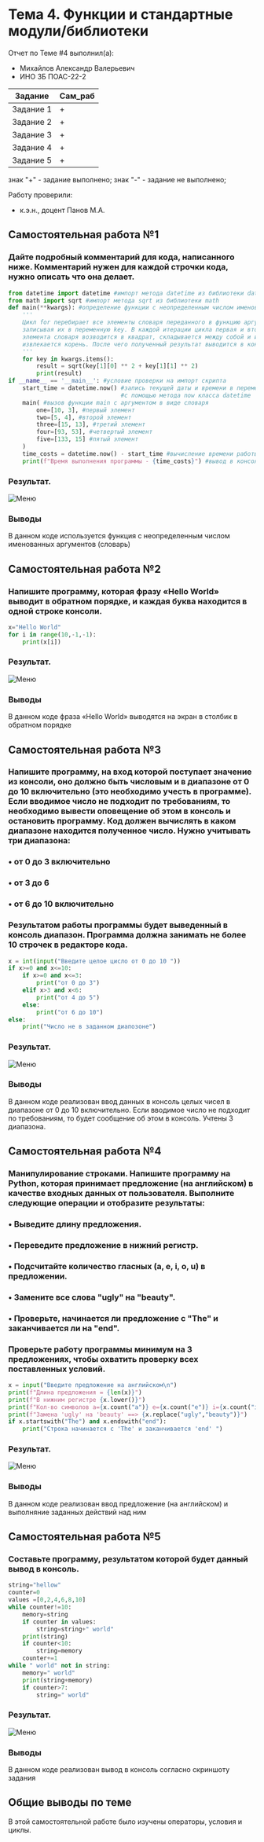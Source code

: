 # Тема 4. Функции и стандартные модули/библиотеки
Отчет по Теме #4 выполнил(а):
- Михайлов Александр Валерьевич
- ИНО ЗБ ПОАС-22-2

| Задание | Сам_раб |
| ------ | ------ |
| Задание 1 | + |
| Задание 2 | + |
| Задание 3 | + |
| Задание 4 | + |
| Задание 5 | + |

знак "+" - задание выполнено; знак "-" - задание не выполнено;

Работу проверили:
- к.э.н., доцент Панов М.А.

## Самостоятельная работа №1
### Дайте подробный комментарий для кода, написанного ниже. Комментарий нужен для каждой строчки кода, нужно описать что она делает.
```python
from datetime import datetime #импорт метода datetime из библиотеки datetime
from math import sqrt #импорт метода sqrt из библиотеки math
def main(**kwargs): #определение функции с неопределенным числом именованных аргументов
    '''
    Цикл for перебирает все элементы словаря переданного в функцию аргумента,
    записывая их в переменную key. В каждой итерации цикла первая и вторая часть
    элемента словаря возводится в квадрат, складывается между собой и из этой суммы
    извлекается корень. После чего полученный результат выводится в консоль
    '''
    for key in kwargs.items():
        result = sqrt(key[1][0] ** 2 + key[1][1] ** 2)
        print(result)
if __name__ == '__main__': #условие проверки на импорт скрипта
    start_time = datetime.now() #запись текущей даты и времени в переменную
                                #с помощью метода now класса datetime
    main( #вызов функции main с аргументом в виде словаря
        one=[10, 3], #первый элемент
        two=[5, 4], #второй элемент
        three=[15, 13], #третий элемент
        four=[93, 53], #четвертый элемент
        five=[133, 15] #пятый элемент
    )
    time_costs = datetime.now() - start_time #вычисление времени работы программы
    print(f"Время выполнения программы - {time_costs}") #вывод в консоль затраченного времени работы программы
```
### Результат.
![Меню](https://github.com/Neriw/PrgInj/blob/%D0%A2%D0%B5%D0%BC%D0%B0_3/pic/Lab3_1.png)
### Выводы
В данном коде используется функция с неопределенным числом именованных аргументов (словарь)
  
## Самостоятельная работа №2
### Напишите программу, которая фразу «Hello World» выводит в обратном порядке, и каждая буква находится в одной строке консоли.
```python
x="Hello World"
for i in range(10,-1,-1):
    print(x[i])
```
### Результат.
![Меню](https://github.com/Neriw/PrgInj/blob/%D0%A2%D0%B5%D0%BC%D0%B0_3/pic/Lab3_2.png)
### Выводы
В данном коде фраза «Hello World» выводятся на экран в столбик в обратном порядке
  
## Самостоятельная работа №3
### Напишите программу, на вход которой поступает значение из консоли, оно должно быть числовым и в диапазоне от 0 до 10 включительно (это необходимо учесть в программе). Если вводимое число не подходит по требованиям, то необходимо вывести оповещение об этом в консоль и остановить программу. Код должен вычислять в каком диапазоне находится полученное число. Нужно учитывать три диапазона:
### • от 0 до 3 включительно
### • от 3 до 6
### • от 6 до 10 включительно
### Результатом работы программы будет выведенный в консоль диапазон. Программа должна занимать не более 10 строчек в редакторе кода.
```python
x = int(input("Введите целое цисло от 0 до 10 "))
if x>=0 and x<=10:
    if x>=0 and x<=3:
        print("от 0 до 3")
    elif x>3 and x<6:
        print("от 4 до 5")
    else:
        print("от 6 до 10")
else:
    print("Число не в заданном диапозоне")
```
### Результат.
![Меню](https://github.com/Neriw/PrgInj/blob/%D0%A2%D0%B5%D0%BC%D0%B0_3/pic/Lab3_3.png)
### Выводы
В данном коде реализован ввод данных в консоль целых чисел в диапазоне от 0 до 10 включительно. Если вводимое число не подходит по требованиям, то будет сообщение об этом в консоль. Учтены 3 диапазона.
  
## Самостоятельная работа №4
### Манипулирование строками. Напишите программу на Python, которая принимает предложение (на английском) в качестве входных данных от пользователя. Выполните следующие операции и отобразите результаты:
### • Выведите длину предложения.
### • Переведите предложение в нижний регистр.
### • Подсчитайте количество гласных (a, e, i, o, u) в предложении.
### • Замените все слова "ugly" на "beauty".
### • Проверьте, начинается ли предложение с "The" и заканчивается ли на "end".
### Проверьте работу программы минимум на 3 предложениях, чтобы охватить проверку всех поставленных условий.
```python
x = input("Введите предложение на английском\n")
print(f"Длина предложения = {len(x)}")
print(f"В нижним регистре {x.lower()}")
print(f"Кол-во символов a={x.count("a")} e={x.count("e")} i={x.count("i")} o={x.count("o")} u={x.count("u")}")
print(f"Замена 'ugly' на 'beauty' ==> {x.replace("ugly","beauty")}")
if x.startswith("The") and x.endswith("end"):
    print("Строка начинается с 'The' и заканчивается 'end' ")
```
### Результат.
![Меню](https://github.com/Neriw/PrgInj/blob/%D0%A2%D0%B5%D0%BC%D0%B0_3/pic/Lab3_4.png)
### Выводы
В данном коде реализован ввод предложение (на английском) и выполняние заданных действий над ним
  
## Самостоятельная работа №5
### Составьте программу, результатом которой будет данный вывод в консоль.
```python
string="hellow"
counter=0
values =[0,2,4,6,8,10]
while counter!=10:
    memory=string
    if counter in values:
        string=string+" world"
    print(string)
    if counter<10:
        string=memory
    counter+=1
while " world" not in string:
    memory=" world"
    print(string+memory)
    if counter>7:
        string=" world"
```
### Результат.
![Меню](https://github.com/Neriw/PrgInj/blob/%D0%A2%D0%B5%D0%BC%D0%B0_3/pic/Lab3_5.png)
### Выводы
В данном коде реализован вывод в консоль согласно скриншоту задания
  
## Общие выводы по теме
В этой самостоятельной работе было изучены операторы, условия и циклы.
